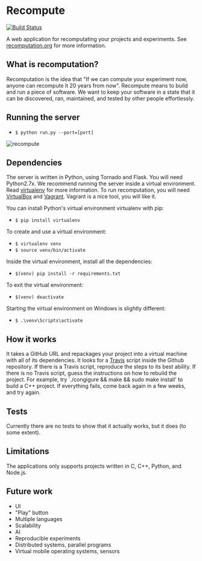 # Recompute

[![Build Status](https://travis-ci.org/cjw-charleswu/Recompute.svg?branch=master)](https://travis-ci.org/cjw-charleswu/Recompute)

A web application for recomputating your projects and experiments. See [recomputation.org](http://www.recomputation.org/) for more information.

## What is recomputation?

Recomputation is the idea that "If we can compute your experiment now, anyone can recompute it 20 years from now".
Recompute means to build and run a piece of software. We want to keep your software in a state that it
can be discovered, ran, maintained, and tested by other people effortlessly.

## Running the server

- `$ python run.py --port=[port]`

![recompute](https://raw.github.com/cjw-charleswu/Recompute/master/images/recompute.png)

## Dependencies

The server is written in Python, using Tornado and Flask. You will need Python2.7x. We recommend running the server
inside a virtual environment. Read [virtualenv](http://docs.python-guide.org/en/latest/dev/virtualenvs/) for more information.
To run recomputation, you will need [VirtualBox](https://www.virtualbox.org/) and [Vagrant](https://www.vagrantup.com/).
Vagrant is a nice tool, you will like it.

You can install Python's virtual environment virtualenv with pip:

- `$ pip install virtualenv`

To create and use a virtual environment:

- `$ virtualenv venv`
- `$ source venv/bin/activate`

Inside the virtual environment, install all the dependencies:

- `$(venv) pip install -r requirements.txt`

To exit the virtual environment:

- `$(venv) deactivate`

Starting the virtual environment on Windows is slightly different:

- `$ .\venv\Scripts\activate`

## How it works

It takes a GitHub URL and repackages your project into a virtual machine with all of its dependencies.
It looks for a [Travis](https://travis-ci.org/) script inside the Github repository. If there is a Travis script,
reproduce the steps to its best ability. If there is no Travis script, guess the instructions on how to rebuild the project.
For example, try `./congigure && make && sudo make install' to build a C++ project. If everything fails, come back again
in a few weeks, and try again.

## Tests

Currently there are no tests to show that it actually works, but it does (to some extent).

## Limitations

The applications only supports projects written in C, C++, Python, and Node.js.

## Future work

- UI
- "Play" button
- Multiple languages
- Scalability
- AI
- Reproducible experiments
- Distributed systems, parallel programs
- Virtual mobile operating systems, sensors
